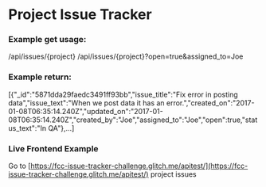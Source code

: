 # Project Issue Tracker

<h3>Example get usage:</h3>

/api/issues/{project}
/api/issues/{project}?open=true&assigned_to=Joe

<h3>Example return:</h3>

[{"_id":"5871dda29faedc3491ff93bb","issue_title":"Fix error in posting data","issue_text":"When we post data it has an error.","created_on":"2017-01-08T06:35:14.240Z","updated_on":"2017-01-08T06:35:14.240Z","created_by":"Joe","assigned_to":"Joe","open":true,"status_text":"In QA"},...]

<h3>Live Frontend Example</h3> 

Go to [https://fcc-issue-tracker-challenge.glitch.me/apitest/](https://fcc-issue-tracker-challenge.glitch.me/apitest/) project issues


